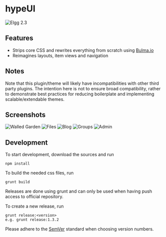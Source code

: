 # hypeUI

![Elgg 2.3](https://img.shields.io/badge/Elgg-2.3-orange.svg?style=flat-square)

## Features

 * Strips core CSS and rewrites everything from scratch using [Bulma.io](http://bulma.io)
 * Reimagines layouts, item views and navigation
 

## Notes

Note that this plugin/theme will likely have incompatibilities with other third party plugins.
The intention here is not to ensure broad compatibility, rather to demonstrate best practices for reducing boilerplate and implementing scalable/extendable themes.

## Screenshots

![Walled Garden](https://raw.github.com/hypeJunction/hypeUI/master/screenshots/walled-garden.png "Walled Garden")
![Files](https://raw.github.com/hypeJunction/hypeUI/master/screenshots/files.png "Files")
![Blog](https://raw.github.com/hypeJunction/hypeUI/master/screenshots/blog.png "Blog")
![Groups](https://raw.github.com/hypeJunction/hypeUI/master/screenshots/groups.png "Groups")
![Admin](https://raw.github.com/hypeJunction/hypeUI/master/screenshots/admin.png "Admin")

## Development

To start development, download the sources and run

    npm install

To build the needed css files, run

    grunt build

Releases are done using grunt and can only be used when having push access to official repository.

To create a new release, run

    grunt release:<version>
    e.g. grunt release:1.3.2

Please adhere to the [SemVer](https://semver.org/) standard when choosing version numbers.